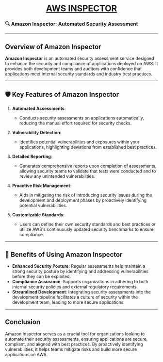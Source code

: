 <div style="text-align: center;">
    <h1><u>AWS INSPECTOR</u></h1>
</div>

### 🔍 Amazon Inspector: Automated Security Assessment

---

## Overview of Amazon Inspector

**Amazon Inspector** is an automated security assessment service designed to enhance the security and compliance of applications deployed on AWS. It provides both development teams and auditors with confidence that applications meet internal security standards and industry best practices.

---

## 🛡️ Key Features of Amazon Inspector

1. **Automated Assessments**:
   - Conducts security assessments on applications automatically, reducing the manual effort required for security checks.

2. **Vulnerability Detection**:
   - Identifies potential vulnerabilities and exposures within your applications, highlighting deviations from established best practices.

3. **Detailed Reporting**:
   - Generates comprehensive reports upon completion of assessments, allowing security teams to validate that tests were conducted and to review any unintended vulnerabilities.

4. **Proactive Risk Management**:
   - Aids in mitigating the risk of introducing security issues during the development and deployment phases by proactively identifying potential vulnerabilities.

5. **Customizable Standards**:
   - Users can define their own security standards and best practices or utilize AWS's continuously updated security benchmarks to ensure compliance.

---

## 🎯 Benefits of Using Amazon Inspector

- **Enhanced Security Posture**: Regular assessments help maintain a strong security posture by identifying and addressing vulnerabilities before they can be exploited.
- **Compliance Assurance**: Supports organizations in adhering to both internal security policies and external regulatory requirements.
- **Streamlined Development**: Integrating security assessments into the development pipeline facilitates a culture of security within the development team, leading to more secure applications.

---

## Conclusion

Amazon Inspector serves as a crucial tool for organizations looking to automate their security assessments, ensuring applications are secure, compliant, and aligned with best practices. By proactively identifying vulnerabilities, it helps teams mitigate risks and build more secure applications on AWS.
